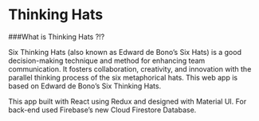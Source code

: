 # Thinking Hats

###What is Thinking Hats ?!?

Six Thinking Hats (also known as Edward de Bono’s Six Hats) is a good decision-making technique and method for enhancing team communication. It fosters collaboration, creativity, and innovation with the parallel thinking process of the six metaphorical hats. This web app is based on Edward de Bono’s Six Thinking Hats.


This app built with React using Redux and designed with Material UI.
For back-end used Firebase’s new Cloud Firestore Database.

